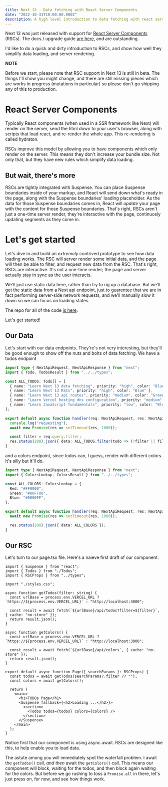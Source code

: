```yaml
---
title: Next 13 - Data fetching with React Server Components
date: "2022-10-31T10:00:00.000Z"
description: A high level introduction to data fetching with react server components
---
```


Next 13 was just released with support for [React Server Components](https://nextjs.org/docs/advanced-features/react-18/server-components) (RSCs). The docs / upgrade guide [are here](https://beta.nextjs.org/docs/upgrade-guide), and are outstanding.

I'd like to do a quick and dirty introduction to RSCs, and show how well they simplify data loading, and server rendering.

**NOTE**

Before we start, please note that RSC support in Next 13 is still in beta. The things I'll show you might change, and there are still missing pieces which are works in progress (mutations in particular) so please don't go shipping any of this to production.

# React Server Components

Typically React components (when used in a SSR framework like Next) will render on the server, send the html down to your user's browser, along with scripts that load react, and re-render the whole app. This re-rendering is called hydraton.

RSCs improve this model by allowing you to have components which only render on the server. This means they don't increase your bundle size. Not only that, but they have new rules which simplify data loading.

## But wait, there's more

RSCs are tightly integrated with Suspense. You can place Suspense boundaries inside of your markup, and React will send down what's ready in the page, along with the Suspense boundaries' loading placeholder. As the data for those Suspense boundaries comes in, React will _update_ your page with the content for those Suspense boundaries. That's right, RSCs aren't just a one-time server render, they're interactive with the page, continuosly updating segments as they come in.

# Let's get started

Let's dive in and build an _extremely_ contrived prototype to see how data loading works. The RSC will server render some initial data, and the page will then be able to filter, and request new data from the RSC. That's right, RSCs are interactive. It's not a one-time render; the page and server actually stay in sync as the user interacts.

We'll just use static data here, rather than try to rig up a database. But we'll get the static data from a Next api endpoint, just to guarentee that we are in fact performing server-side network requests, and we'll manually slow it down so we can focus on loading states.

The repo for all of the code [is here](https://github.com/arackaf/next-13-data-fetching-blog-post).

Let's get started!

## Our Data

Let's start with our data endpoints. They're's not very interesting, but they'll be good enough to show off the nuts and bolts of data fetching. We have a todos endpoint

```typescript
import type { NextApiRequest, NextApiResponse } from "next";
import { Todo, TodosResult } from "../../types";

const ALL_TODOS: Todo[] = [
  { name: "Learn Next 13 data fetching", priority: "high", color: "Blue" },
  { name: "Learn Next 13 RSCs", priority: "high", color: "Blue" },
  { name: "Learn Next 13 api routes", priority: "medium", color: "Green" },
  { name: "Learn Vercel hosting dns configuration", priority: "medium", color: "Red" },
  { name: "Learn JavaScript fundamentals", priority: "low", color: "Blue" },
];

export default async function handler(req: NextApiRequest, res: NextApiResponse<TodosResult>) {
  console.log("requesting");
  await new Promise(res => setTimeout(res, 1000));

  const filter = req.query.filter;
  res.status(200).json({ data: ALL_TODOS.filter(todo => (!filter || filter === "all" ? true : todo.priority === filter)) });
}
```

and a colors endpoint, since todos can, I guess, render with different colors. It's silly but it'll do.

```typescript
import type { NextApiRequest, NextApiResponse } from "next";
import { ColorsLookup, ColorsResult } from "../../types";

const ALL_COLORS: ColorsLookup = {
  Red: "#FF0000",
  Green: "#00FF00",
  Blue: "#0000FF",
};

export default async function handler(req: NextApiRequest, res: NextApiResponse<ColorsResult>) {
  await new Promise(res => setTimeout(res, 1000));

  res.status(200).json({ data: ALL_COLORS });
}
```

## Our RSC

Let's turn to our page.tsx file. Here's a naieve first draft of our component.

```tsx
import { Suspense } from "react";
import { Todos } from "./Todos";
import { RSCProps } from "../types";

import "./styles.css";

async function getTodos(filter: string) {
  const urlBase = process.env.VERCEL_URL ? `https://${process.env.VERCEL_URL}` : "http://localhost:3000";

  const result = await fetch(`${urlBase}/api/todos?filter=${filter}`, { cache: "no-store" });
  return result.json();
}

async function getColors() {
  const urlBase = process.env.VERCEL_URL ? `https://${process.env.VERCEL_URL}` : "http://localhost:3000";

  const result = await fetch(`${urlBase}/api/colors`, { cache: "no-store" });
  return result.json();
}

export default async function Page({ searchParams }: RSCProps) {
  const todos = await getTodos(searchParams?.filter ?? "");
  const colors = await getColors();

  return (
    <main>
      <h1>TODOs Page</h1>
      <Suspense fallback={<h2>Loading ...</h2>}>
        <section>
          <Todos todos={todos} colors={colors} />
        </section>
      </Suspense>
    </main>
  );
}
```

Notice first that our component is using async await. RSCs are designed like this, to help enable you to load data.

The astute among you will immediately spot the waterfall problem. I await the `getTodos()` call, _and then_ await the `getColors()` call. This means our component will block, waiting for the todos, and then block again waiting for the colors. But before we go rushing to toss a `Promise.all` in there, let's just press on, for now, and see how things work.
